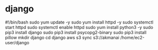 # django
#!/bin/bash
sudo yum update -y
sudo yum install httpd -y
sudo systemctl start httpd
sudo systemctl enable httpd
sudo yum install python3 -y
sudo pip3 install django
sudo pip3 install psycopg2-binary
sudo pip3 install pillow
mkdir django
cd django
aws s3 sync s3://akmanai /home/ec2-user/django
